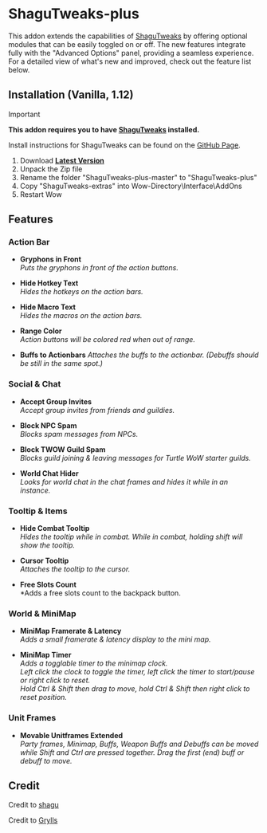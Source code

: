 # ShaguTweaks-plus

This addon extends the capabilities of [ShaguTweaks](https://github.com/shagu/ShaguTweaks) by offering optional modules that can be easily toggled on or off. The new features integrate fully with the "Advanced Options" panel, providing a seamless experience.
For a detailed view of what's new and improved, check out the feature list below.


## Installation (Vanilla, 1.12)

> [!IMPORTANT]
>
> **This addon requires you to have [ShaguTweaks](https://github.com/shagu/ShaguTweaks) installed.**
>
> Install instructions for ShaguTweaks can be found on the [GitHub Page](https://github.com/shagu/ShaguTweaks).

1. Download **[Latest Version](https://github.com/AmonRA/ShaguTweaks-plus/archive/master.zip)**
2. Unpack the Zip file
3. Rename the folder "ShaguTweaks-plus-master" to "ShaguTweaks-plus"
4. Copy "ShaguTweaks-extras" into Wow-Directory\Interface\AddOns
5. Restart Wow


## Features

### Action Bar
- **Gryphons in Front**    
*Puts the gryphons in front of the action buttons.*

- **Hide Hotkey Text**    
*Hides the hotkeys on the action bars.*

- **Hide Macro Text**    
*Hides the macros on the action bars.*

- **Range Color**    
*Action buttons will be colored red when out of range.*

- **Buffs to Actionbars**
*Attaches the buffs to the actionbar. (Debuffs should be still in the same spot.)*

### Social & Chat
- **Accept Group Invites**    
*Accept group invites from friends and guildies.*

- **Block NPC Spam**    
*Blocks spam messages from NPCs.*

- **Block TWOW Guild Spam**    
*Blocks guild joining & leaving messages for Turtle WoW starter guilds.*

- **World Chat Hider**    
*Looks for world chat in the chat frames and hides it while in an instance.*

### Tooltip & Items
- **Hide Combat Tooltip**    
*Hides the tooltip while in combat. While in combat, holding shift will show the tooltip.*

- **Cursor Tooltip**    
*Attaches the tooltip to the cursor.*

- **Free Slots Count**    
*Adds a free slots count to the backpack button.

### World & MiniMap
- **MiniMap Framerate & Latency**    
*Adds a small framerate & latency display to the mini map.*

- **MiniMap Timer**    
*Adds a togglable timer to the minimap clock.*    
*Left click the clock to toggle the timer, left click the timer to start/pause or right click to reset.*    
*Hold Ctrl & Shift then drag to move, hold Ctrl & Shift then right click to reset position.*

### Unit Frames
- **Movable Unitframes Extended**    
*Party frames, Minimap, Buffs, Weapon Buffs and Debuffs can be moved while Shift and Ctrl are pressed together. Drag the first (end) buff or debuff to move.*   

## Credit
Credit to [shagu](https://github.com/shagu)   

Credit to [Grylls](https://github.com/GryllsAddons)  
